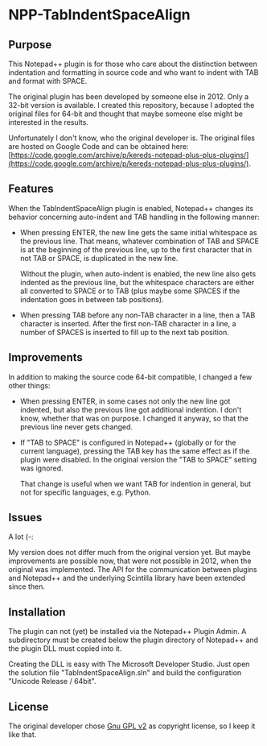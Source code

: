 NPP-TabIndentSpaceAlign
=======================

Purpose
-------

This Notepad++ plugin is for those who care about the distinction between indentation and formatting in source code and who want to indent with TAB and format with SPACE.

The original plugin has been developed by someone else in 2012. Only a 32-bit version is available. I created this repository, because I adopted the original files for 64-bit and thought that maybe someone else might be interested in the results.

Unfortunately I don't know, who the original developer is. The original files are hosted on Google Code and can be obtained here: [https://code.google.com/archive/p/kereds-notepad-plus-plus-plugins/](https://code.google.com/archive/p/kereds-notepad-plus-plus-plugins/).


Features
--------

When the TabIndentSpaceAlign plugin is enabled, Notepad++ changes its behavior concerning auto-indent and TAB handling in the following manner:

* When pressing ENTER, the new line gets the same initial whitespace as the previous line. That means, whatever combination of TAB and SPACE is at the beginning of the previous line, up to the first character that in not TAB or SPACE, is duplicated in the new line.

  Without the plugin, when auto-indent is enabled, the new line also gets indented as the previous line, but the whitespace characters are either all converted to SPACE or to TAB (plus maybe some SPACES if the indentation goes in between tab positions).

* When pressing TAB before any non-TAB character in a line, then a TAB character is inserted. After the first non-TAB character in a line, a number of SPACES is inserted to fill up to the next tab position.


Improvements
------------

In addition to making the source code 64-bit compatible, I changed a few other things:

* When pressing ENTER, in some cases not only the new line got indented, but also the previous line got additional indention. I don't know, whether that was on purpose. I changed it anyway, so that the previous line never gets changed.

* If "TAB to SPACE" is configured in Notepad++ (globally or for the current language), pressing the TAB key has the same effect as if the plugin were disabled. In the original version the "TAB to SPACE" setting was ignored.

  That change is useful when we want TAB for indention in general, but not for specific languages, e.g. Python.


Issues
------

A lot (-:

My version does not differ much from the original version yet. But maybe improvements are possible now, that were not possible in 2012, when the original was implemented. The API for the communication between plugins and Notepad++ and the underlying Scintilla library have been extended since then.


Installation
------------

The plugin can not (yet) be installed via the Notepad++ Plugin Admin. A subdirectory must be created below the plugin directory of Notepad++ and the plugin DLL must copied into it.

Creating the DLL is easy with The Microsoft Developer Studio. Just open the solution file "TabIndentSpaceAlign.sln" and build the configuration "Unicode Release / 64bit".


License
-------

The original developer chose [Gnu GPL v2](https://www.gnu.org/licenses/old-licenses/gpl-2.0.html) as copyright license, so I keep it like that.

